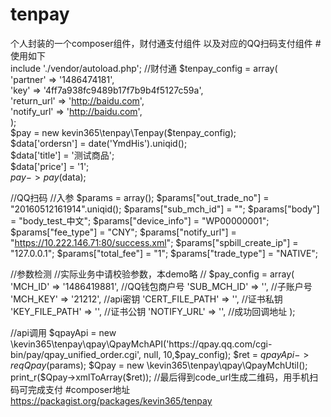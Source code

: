 # tenpay
个人封装的一个composer组件，财付通支付组件
以及对应的QQ扫码支付组件
#使用如下  
include './vendor/autoload.php';
//财付通
$tenpay_config = array(  
    'partner' => '1486474181',  
    'key' => '4ff7a938fc9489b17f7b9b4f5127c59a',  
    'return_url' => 'http://baidu.com',  
    'notify_url' => 'http://baidu.com',  
);  
$pay = new kevin365\tenpay\Tenpay($tenpay_config);  
$data['ordersn'] = date('YmdHis').uniqid();  
$data['title']   = '测试商品';  
$data['price']   = '1';  
$pay->pay($data);  

//QQ扫码
//入参
$params = array();
$params["out_trade_no"] = "20160512161914".uniqid();
$params["sub_mch_id"] = "";
$params["body"] = "body_test_中文";
$params["device_info"] = "WP00000001";
$params["fee_type"] = "CNY";
$params["notify_url"] = "https://10.222.146.71:80/success.xml";
$params["spbill_create_ip"] = "127.0.0.1";
$params["total_fee"] = "1";
$params["trade_type"] = "NATIVE";

//参数检测
//实际业务中请校验参数，本demo略
//
$pay_config = array(
    'MCH_ID'         => '1486419881',   //QQ钱包商户号
    'SUB_MCH_ID'     => '',   //子账户号
    'MCH_KEY'        => '21212',   //api密钥
    'CERT_FILE_PATH' => '',   //证书私钥
    'KEY_FILE_PATH'  => '',  //证书公钥
    'NOTIFY_URL'     => '',   //成功回调地址
);

//api调用
$qpayApi = new \kevin365\tenpay\qpay\QpayMchAPI('https://qpay.qq.com/cgi-bin/pay/qpay_unified_order.cgi', null, 10,$pay_config);
$ret = $qpayApi->reqQpay($params);
$Qpay = new \kevin365\tenpay\qpay\QpayMchUtil();
print_r($Qpay->xmlToArray($ret));
//最后得到code_url生成二维码，用手机扫码可完成支付
#composer地址
https://packagist.org/packages/kevin365/tenpay    
